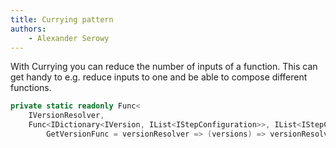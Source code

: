 ```yaml
---
title: Currying pattern
authors:
    - Alexander Serowy
---
```


With Currying you can reduce the number of inputs of a function. This can get handy to e.g. reduce inputs to one and be able to compose different functions.

```csharp
private static readonly Func<
    IVersionResolver,
    Func<IDictionary<IVersion, IList<IStepConfiguration>>, IList<IStepConfiguration>>>
        GetVersionFunc = versionResolver => (versions) => versionResolver.GetVersion(versions);
```
